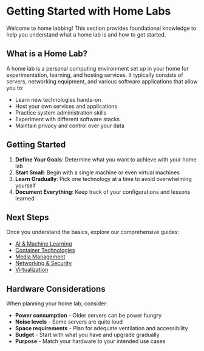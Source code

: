 # Getting Started with Home Labs

Welcome to home labbing! This section provides foundational knowledge to help you understand what a home lab is and how to get started.

## What is a Home Lab?

A home lab is a personal computing environment set up in your home for experimentation, learning, and hosting services. It typically consists of servers, networking equipment, and various software applications that allow you to:

- Learn new technologies hands-on
- Host your own services and applications
- Practice system administration skills
- Experiment with different software stacks
- Maintain privacy and control over your data

## Getting Started

1. **Define Your Goals**: Determine what you want to achieve with your home lab
2. **Start Small**: Begin with a single machine or even virtual machines
3. **Learn Gradually**: Pick one technology at a time to avoid overwhelming yourself
4. **Document Everything**: Keep track of your configurations and lessons learned

## Next Steps

Once you understand the basics, explore our comprehensive guides:

- [AI & Machine Learning](/home-lab/guides/ai/)
- [Container Technologies](/home-lab/guides/containers/)
- [Media Management](/home-lab/guides/media/)
- [Networking & Security](/home-lab/guides/networking/)
- [Virtualization](/home-lab/guides/virtualization/)

## Hardware Considerations

When planning your home lab, consider:

- **Power consumption** - Older servers can be power hungry
- **Noise levels** - Some servers are quite loud
- **Space requirements** - Plan for adequate ventilation and accessibility
- **Budget** - Start with what you have and upgrade gradually
- **Purpose** - Match your hardware to your intended use cases
